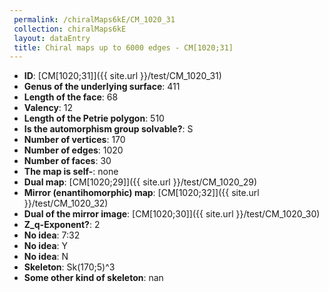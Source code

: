 ```yaml
--- 
 permalink: /chiralMaps6kE/CM_1020_31 
 collection: chiralMaps6kE
 layout: dataEntry
 title: Chiral maps up to 6000 edges - CM[1020;31]
---
```


- **ID**: [CM[1020;31]]({{ site.url }}/test/CM_1020_31)
- **Genus of the underlying surface**: 411
- **Length of the face**: 68
- **Valency**: 12
- **Length of the Petrie polygon**: 510
- **Is the automorphism group solvable?**: S
- **Number of vertices**: 170
- **Number of edges**: 1020
- **Number of faces**: 30
- **The map is self-**: none
- **Dual map**: [CM[1020;29]]({{ site.url }}/test/CM_1020_29)
- **Mirror (enantihomorphic) map**: [CM[1020;32]]({{ site.url }}/test/CM_1020_32)
- **Dual of the mirror image**: [CM[1020;30]]({{ site.url }}/test/CM_1020_30)
- **Z_q-Exponent?**: 2
- **No idea**:  7:32
- **No idea**: Y
- **No idea**: N
- **Skeleton**: Sk(170;5)^3
- **Some other kind of skeleton**: nan
